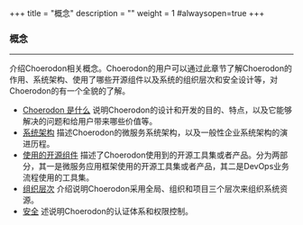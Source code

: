 +++
title = "概念"
description = ""
weight = 1
#alwaysopen=true
+++

### 概念
---

介绍Choerodon相关概念。Choerodon的用户可以通过此章节了解Choerodon的作用、系统架构、使用了哪些开源组件以及系统的组织层次和安全设计等，对Choerodon的有一个全貌的了解。

- [Choerodon 是什么](./choerodon-concept) <font>说明Choerodon的设计和开发的目的、特点，以及它能够解决的问题和给用户带来哪些价值等。</font>
- [系统架构](./choerodon-system-architecture) <font>描述Choerodon的微服务系统架构，以及一般性企业系统架构的演进历程。</font>
- [使用的开源组件](./choerodon-opensource-component) <font>描述了Choerodon使用到的开源工具集或者产品。分为两部分，其一是微服务应用框架使用的开源工具集或者产品，其二是DevOps业务流程使用的工具集。</font>
- [组织层次](./choerodon-org) <font>介绍说明Choerodon采用全局、组织和项目三个层次来组织系统资源。</font>
- [安全](./security) <font>述说明Choerodon的认证体系和权限控制。</font>
